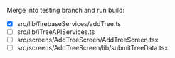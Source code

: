 Merge into testing branch and run build:

- [x] src/lib/firebaseServices/addTree.ts
- [ ] src/lib/iTreeAPIServices.ts
- [ ] src/screens/AddTreeScreen/AddTreeScreen.tsx
- [ ] src/screens/AddTreeScreen/lib/submitTreeData.tsx 